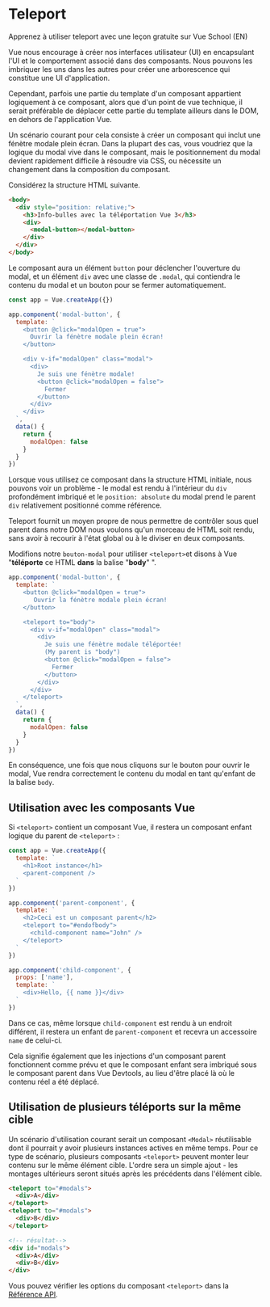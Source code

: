 # Teleport

<VideoLesson href="https://vueschool.io/lessons/vue-3-teleport?friend=vuejs" title="Learn how to use teleport with Vue School">Apprenez à utiliser teleport avec une leçon gratuite sur Vue School (EN)</VideoLesson>

Vue nous encourage à créer nos interfaces utilisateur (UI) en encapsulant l'UI et le comportement associé dans des composants. Nous pouvons les imbriquer les uns dans les autres pour créer une arborescence qui constitue une UI d'application.

Cependant, parfois une partie du template d'un composant appartient logiquement à ce composant, alors que d'un point de vue technique, il serait préférable de déplacer cette partie du template ailleurs dans le DOM, en dehors de l'application Vue.

Un scénario courant pour cela consiste à créer un composant qui inclut une fénètre modale plein écran. Dans la plupart des cas, vous voudriez que la logique du modal vive dans le composant, mais le positionnement du modal devient rapidement difficile à résoudre via CSS, ou nécessite un changement dans la composition du composant.

Considérez la structure HTML suivante.

```html
<body>
  <div style="position: relative;">
    <h3>Info-bulles avec la téléportation Vue 3</h3>
    <div>
      <modal-button></modal-button>
    </div>
  </div>
</body>
```

Le composant aura un élément `button` pour déclencher l'ouverture du modal, et un élément `div` avec une classe de `.modal`, qui contiendra le contenu du modal et un bouton pour se fermer automatiquement.

```js
const app = Vue.createApp({})

app.component('modal-button', {
  template: `
    <button @click="modalOpen = true">
      Ouvrir la fénètre modale plein écran!
    </button>

    <div v-if="modalOpen" class="modal">
      <div>
        Je suis une fénètre modale! 
        <button @click="modalOpen = false">
          Fermer
        </button>
      </div>
    </div>
  `,
  data() {
    return {
      modalOpen: false
    }
  }
})
```

Lorsque vous utilisez ce composant dans la structure HTML initiale, nous pouvons voir un problème - le modal est rendu à l'intérieur du `div` profondément imbriqué et le `position: absolute` du modal prend le parent `div` relativement positionné comme référence.

Teleport fournit un moyen propre de nous permettre de contrôler sous quel parent dans notre DOM nous voulons qu'un morceau de HTML soit rendu, sans avoir à recourir à l'état global ou à le diviser en deux composants.

Modifions notre `bouton-modal` pour utiliser `<teleport>`et disons à Vue "**téléporte** ce HTML **dans** la balise "**body**" ".

```js
app.component('modal-button', {
  template: `
    <button @click="modalOpen = true">
       Ouvrir la fénètre modale plein écran!
    </button>

    <teleport to="body">
      <div v-if="modalOpen" class="modal">
        <div>
          Je suis une fénètre modale téléportée! 
          (My parent is "body")
          <button @click="modalOpen = false">
            Fermer
          </button>
        </div>
      </div>
    </teleport>
  `,
  data() {
    return {
      modalOpen: false
    }
  }
})
```

En conséquence, une fois que nous cliquons sur le bouton pour ouvrir le modal, Vue rendra correctement le contenu du modal en tant qu'enfant de la balise `body`.

<common-codepen-snippet title="Vue 3 Teleport" slug="gOPNvjR" tab="js,result" />

## Utilisation avec les composants Vue

Si `<teleport>` contient un composant Vue, il restera un composant enfant logique du parent de `<teleport>` :

```js
const app = Vue.createApp({
  template: `
    <h1>Root instance</h1>
    <parent-component />
  `
})

app.component('parent-component', {
  template: `
    <h2>Ceci est un composant parent</h2>
    <teleport to="#endofbody">
      <child-component name="John" />
    </teleport>
  `
})

app.component('child-component', {
  props: ['name'],
  template: `
    <div>Hello, {{ name }}</div>
  `
})
```

Dans ce cas, même lorsque `child-component` est rendu à un endroit différent, il restera un enfant de `parent-component` et recevra un accessoire `name` de celui-ci.

Cela signifie également que les injections d'un composant parent fonctionnent comme prévu et que le composant enfant sera imbriqué sous le composant parent dans Vue Devtools, au lieu d'être placé là où le contenu réel a été déplacé.

## Utilisation de plusieurs téléports sur la même cible

Un scénario d'utilisation courant serait un composant `<Modal>` réutilisable dont il pourrait y avoir plusieurs instances actives en même temps. Pour ce type de scénario, plusieurs composants `<teleport>` peuvent monter leur contenu sur le même élément cible. L'ordre sera un simple ajout - les montages ultérieurs seront situés après les précédents dans l'élément cible.

```html
<teleport to="#modals">
  <div>A</div>
</teleport>
<teleport to="#modals">
  <div>B</div>
</teleport>

<!-- résultat-->
<div id="modals">
  <div>A</div>
  <div>B</div>
</div>
```

Vous pouvez vérifier les options du composant `<teleport>` dans la [Référence API](../api/built-in-components.html#teleport).
